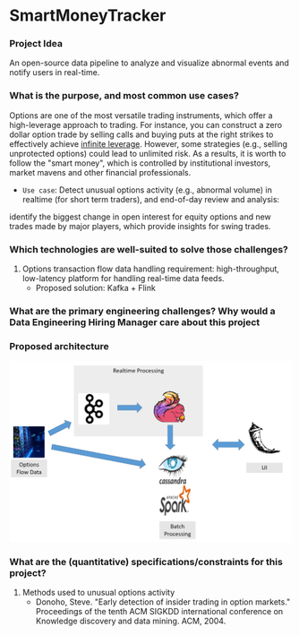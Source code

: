 # SmartMoneyTracker

### Project Idea 
An open-source data pipeline to analyze and visualize abnormal events and notify users in real-time.

### What is the purpose, and most common use cases?
Options are one of the most versatile trading instruments, which offer a high-leverage approach to trading. For instance, you can construct a zero dollar option trade by selling calls and buying puts at the right strikes to effectively achieve [infinite leverage]. However, some strategies (e.g., selling unprotected options) could lead to unlimited risk. As a results, it is worth to follow the "smart money", which is controlled by institutional investors, market mavens and other financial professionals. 
 * `Use case`: Detect unusual options activity (e.g., abnormal volume) in realtime (for short term traders), and end-of-day review and analysis:


  identify the biggest change in open interest for equity options and new trades made by major players, which provide insights for swing trades.

### Which technologies are well-suited to solve those challenges? 
 1. Options transaction flow data handling requirement: high-throughput, low-latency platform for handling real-time data feeds. 
	* Proposed solution: Kafka + Flink

### What are the primary engineering challenges? Why would a Data Engineering Hiring Manager care about this project

### Proposed architecture
![alt text](image/flow_chart.png "Proposed architecture")

### What are the (quantitative) specifications/constraints for this project?
 1. Methods used to unusual options activity
	* Donoho, Steve. "Early detection of insider trading in option markets." Proceedings of the tenth ACM SIGKDD international conference on Knowledge discovery and data mining. ACM, 2004.


[infinite leverage]: <https://www.quora.com/How-much-leverage-can-I-expect-from-an-options-trade>
